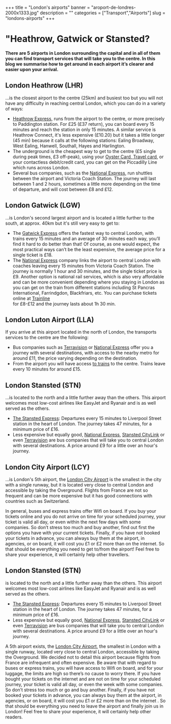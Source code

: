 ﻿+++
title = "London's airports"
banner = "aroport-de-londres-2000x1333.jpg"
description = ""
categories = ["Transport","Airports"]
slug = "londons-airports"
+++
# "Heathrow, Gatwick or Stansted?

<strong>There are 5 airports in London surrounding the capital and in all of them you can find transport services that will take you to the centre. In this blog we summarise how to get around in each airport it’s clearer and easier upon your arrival. </strong>

## London Heathrow (LHR)

...is the closest airport to the centre (25km) and busiest too but you will not have any difficulty in reaching central London, which you can do in a variety of ways:


<ul><li><a href="https://www.heathrowexpress.com/">Heathrow Express</a>, runs from the airport to the centre, or more precisely to Paddington station. For £25 (£37 return), you can board every 15 minutes and reach the station in only 15 minutes. A similar service is  Heathrow Connect, it's less expensive (£10.20) but it takes a little longer (45 min) because it calls at the following stations: Ealing Broadway, West Ealing, Hanwell, Southall, Hayes and Harlington. </li><li>The underground is the cheapest way to get to the centre (£5 single during peak times, £3 off-peak), using your <a href="Transport-a-londres.html">Oyster Card, Travel card</a>, or your contactless debit/credit card, you can get on the Piccadilly Line which runs across London.</li><li>Several bus companies, such as the <a href="http://www.nationalexpress.com/coach/airport/heathrow-airport/index.html?utm_medium=businessdevelopment&amp;utm_source=heathrowairport.com&amp;utm_campaign=buses-and-coaches">National Express</a>, run shuttles between the airport and Victoria Coach Station. The journey will last between 1 and 2 hours, sometimes a little more depending on the time of departure, and will cost between £8 and £12.</li></ul> 

## London Gatwick (LGW)

...is London's second largest airport and is located a little further to the south, at approx. 40km but it's still very easy to get to:


<ul><li>The <a href="http://www.gatwickexpress.com/">Gatwick Express</a> offers the fastest way to central London, with trains every 15 minutes and an average of 30 minutes each way, you’ll find it hard to do better than that! Of course, as one would expect, the most practical ways can’t be the least expensive, the average price for a single ticket is £18.</li><li>The <a href="http://www.nationalexpress.com/bd/Gatwick/gatwick-airport.aspx">National Express</a> company links the airport to central London with coaches leaving every 15 minutes from Victoria Coach Station. The journey is normally 1 hour and 30 minutes, and the single ticket price is £9. Another option is national rail services, which is also very affordable and can be more convenient depending where you staying in London as you can get on the train from different stations including St Pancras International, Farrindgdon, Blackfriars, etc. You can purchase tickets online at <a href="http://www.thetrainline.com/">Trainline</a></li> for £8-£12 and the journey lasts about 1h 30 min.</ul> 

## London Luton Airport (LLA)

If you arrive at this airport located in the north of London, the transports services to the centre are the following:

<ul><li>Bus companies such as <a href="http://www.terravision.eu/">Terravision</a> or <a href="http://www.nationalexpress.com/fr/airports/luton-airport.aspx">National Express</a> offer you a journey with several destinations, with access to the nearby metro for around £11, the price varying depending on the destination.</li><li>From the airport you will have access <a href="http://www.london-luton.co.uk/to-and-from-lla">to trains</a> to the centre. Trains leave every 10 minutes for around £15.</li></ul>

## London Stansted (STN) 

...is located to the north and a little further away than the others. This airport welcomes most low-cost airlines like EasyJet and Ryanair and is as well served as the others. <ul><li><a href="https://www.stanstedexpress.com/home">The Stansted Express</a>: Departures every 15 minutes to Liverpool Street station in the heart of London. The journey takes 47 minutes, for a minimum price of £16.</li><li>Less expensive but equally good, <a href="http://www.nationalexpress.com/en/airports/stansted-airport.aspx">National Express</a>, <a href="https://www.stanstedcitylink.co.uk/fr/accueil">Stansted CityLink</a> or even <a href="http://www.terravision.eu/francese/airport_transfer/bus-aeroport-de-stansted-londres/">Terravision</a> are bus companies that will take you to central London with several destinations. A price around £9 for a little over an hour's journey.</li></ul> 

## London City Airport (LCY) 

...is London's 5th airport, the <a href="https://www.londoncityairport.com/">London City Airport</a> is the smallest in the city with a single runway, but it is located very close to central London and accessible by taking the Overground. Flights from France are not so frequent and can be more expensive but it has good connections with countries such as Switzerland. 

In general, buses and express trains offer Wifi on board. If you buy your tickets online and you do not arrive on time for your scheduled journey, your ticket is valid all day, or even within the next few days with some companies. So don’t stress too much and buy another, find out first the options you have with your current tickets. Finally, if you have not booked your tickets in advance, you can always buy them at the airport, in agencies, or on board, it will cost you £1 or £2 more than on the internet. So that should be everything you need to get to/from the airport! Feel free to share your experience, it will certainly help other travellers. 

## London Stansted (STN)

is located to the north and a little further away than the others. This airport welcomes most low-cost airlines like EasyJet and Ryanair and is as well served as the others. <ul><li><a href="https://www.stanstedexpress.com/home">The Stansted Express</a>: Departures every 15 minutes to Liverpool Street station in the heart of London. The journey takes 47 minutes, for a minimum price of £16.</li><li>Less expensive but equally good, <a href="http://www.nationalexpress.com/en/airports/stansted-airport.aspx">National Express</a>, <a href="https://www.stanstedcitylink.co.uk/fr/accueil">Stansted CityLink</a> or even <a href="http://www.terravision.eu/francese/airport_transfer/bus-aeroport-de-stansted-londres/">Terravision</a> are bus companies that will take you to central London with several destinations. A price around £9 for a little over an hour's journey.</li></ul> A 5th airport exists, the <a href="https://www.londoncityairport.com/">London City Airport</a>, the smallest in London with a single runway, located very close to central London, accessible by taking the Overground. We decided not to detail this airport because flights from France are infrequent and often expensive. Be aware that with regard to buses or express trains, you will have access to Wifi on board, and for your luggage, the limits are high so there’s no cause to worry there. If you have bought your tickets on the internet and are not on time for your scheduled journey, your ticket is valid all day, or even the week with some companies. So don’t stress too much or go and buy another. Finally, if you have not booked your tickets in advance, you can always buy them at the airport, in agencies, or on board, it will cost you £1 or £2 more than on the internet . So that should be everything you need to leave the airport and finally join us in London! Feel free to share your experience, it will certainly help other readers. 

